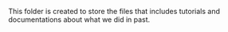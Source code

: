 This folder is created to store the files that includes tutorials and documentations about what we did in past.

